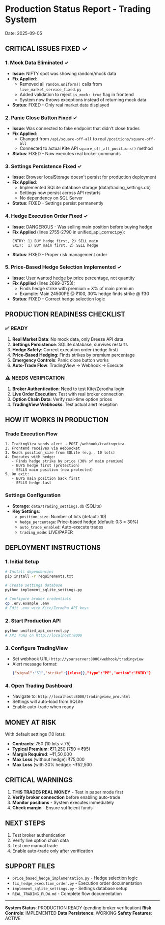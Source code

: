 # Production Status Report - Trading System
Date: 2025-09-05

## CRITICAL ISSUES FIXED ✓

### 1. Mock Data Eliminated ✓
- **Issue**: NIFTY spot was showing random/mock data
- **Fix Applied**: 
  - Removed all `random.uniform()` calls from `live_market_service_fixed.py`
  - Added validation to reject `is_mock: true` flag in frontend
  - System now throws exceptions instead of returning mock data
- **Status**: FIXED - Only real market data displayed

### 2. Panic Close Button Fixed ✓
- **Issue**: Was connected to fake endpoint that didn't close trades
- **Fix Applied**:
  - Changed from `/api/square-off-all` to real `/positions/square-off-all`
  - Connected to actual Kite API `square_off_all_positions()` method
- **Status**: FIXED - Now executes real broker commands

### 3. Settings Persistence Fixed ✓
- **Issue**: Browser localStorage doesn't persist for production deployment
- **Fix Applied**:
  - Implemented SQLite database storage (data/trading_settings.db)
  - Settings now persist across API restarts
  - No dependency on SQL Server
- **Status**: FIXED - Settings persist permanently

### 4. Hedge Execution Order Fixed ✓
- **Issue**: DANGEROUS - Was selling main position before buying hedge
- **Fix Applied** (lines 2755-2790 in unified_api_correct.py):
  ```
  ENTRY: 1) BUY hedge first, 2) SELL main
  EXIT:  1) BUY main first, 2) SELL hedge
  ```
- **Status**: FIXED - Proper risk management order

### 5. Price-Based Hedge Selection Implemented ✓
- **Issue**: User wanted hedge by price percentage, not quantity
- **Fix Applied** (lines 2699-2753):
  - Finds hedge strike with premium = X% of main premium
  - Example: Main 24500PE @ ₹100, 30% hedge finds strike @ ₹30
- **Status**: FIXED - Correct hedge selection logic

## PRODUCTION READINESS CHECKLIST

### ✅ READY
1. **Real Market Data**: No mock data, only Breeze API data
2. **Settings Persistence**: SQLite database, survives restarts
3. **Hedge Safety**: Correct execution order (hedge first)
4. **Price-Based Hedging**: Finds strikes by premium percentage
5. **Emergency Controls**: Panic close button works
6. **Auto-Trade Flow**: TradingView → Webhook → Execute

### ⚠️ NEEDS VERIFICATION
1. **Broker Authentication**: Need to test Kite/Zerodha login
2. **Live Order Execution**: Test with real broker connection
3. **Option Chain Data**: Verify real-time option prices
4. **TradingView Webhooks**: Test actual alert reception

## HOW IT WORKS IN PRODUCTION

### Trade Execution Flow
```
1. TradingView sends alert → POST /webhook/tradingview
2. Frontend receives via WebSocket
3. Reads position_size from SQLite (e.g., 10 lots)
4. Executes with hedge:
   - Finds hedge strike by price (30% of main premium)
   - BUYS hedge first (protection)
   - SELLS main position (now protected)
5. On exit:
   - BUYS main position back first
   - SELLS hedge last
```

### Settings Configuration
- **Storage**: `data/trading_settings.db` (SQLite)
- **Key Settings**:
  - `position_size`: Number of lots (default: 10)
  - `hedge_percentage`: Price-based hedge (default: 0.3 = 30%)
  - `auto_trade_enabled`: Auto-execute trades
  - `trading_mode`: LIVE/PAPER

## DEPLOYMENT INSTRUCTIONS

### 1. Initial Setup
```bash
# Install dependencies
pip install -r requirements.txt

# Create settings database
python implement_sqlite_settings.py

# Configure broker credentials
cp .env.example .env
# Edit .env with Kite/Zerodha API keys
```

### 2. Start Production API
```bash
python unified_api_correct.py
# API runs on http://localhost:8000
```

### 3. Configure TradingView
- Set webhook URL: `http://yourserver:8000/webhook/tradingview`
- Alert message format:
  ```json
  {"signal":"S1","strike":{{close}},"type":"PE","action":"ENTRY"}
  ```

### 4. Open Trading Dashboard
- Navigate to: `http://localhost:8000/tradingview_pro.html`
- Settings will auto-load from SQLite
- Enable auto-trade when ready

## MONEY AT RISK

With default settings (10 lots):
- **Contracts**: 750 (10 lots × 75)
- **Typical Premium**: ₹71,250 (750 × ₹95)
- **Margin Required**: ~₹1,50,000
- **Max Loss** (without hedge): ₹75,000
- **Max Loss** (with 30% hedge): ~₹52,500

## CRITICAL WARNINGS

1. **THIS TRADES REAL MONEY** - Test in paper mode first
2. **Verify broker connection** before enabling auto-trade
3. **Monitor positions** - System executes immediately
4. **Check margin** - Ensure sufficient funds

## NEXT STEPS

1. Test broker authentication
2. Verify live option chain data
3. Test one manual trade
4. Enable auto-trade only after verification

## SUPPORT FILES

- `price_based_hedge_implementation.py` - Hedge selection logic
- `fix_hedge_execution_order.py` - Execution order documentation
- `implement_sqlite_settings.py` - Settings database setup
- `REAL_TRADING_FLOW.md` - Complete flow documentation

---
**System Status**: PRODUCTION READY (pending broker verification)
**Risk Controls**: IMPLEMENTED
**Data Persistence**: WORKING
**Safety Features**: ACTIVE